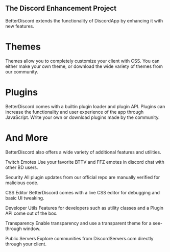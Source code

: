 ## The Discord Enhancement Project

BetterDiscord extends the functionality of DiscordApp by enhancing it with new features.

# Themes

Themes allow you to completely customize your client with CSS. You can either make your own theme, or download the wide variety of themes from our community.

# Plugins

BetterDiscord comes with a builtin plugin loader and plugin API. Plugins can increase the functionality and user experience of the app through JavaScript. Write your own or download plugins made by the community.

# And More

BetterDiscord also offers a wide variety of additional features and utilities.

Twitch Emotes
Use your favorite BTTV and FFZ emotes in discord chat with other BD users.

Security
All plugin updates from our official repo are manually verified for malicious code.

CSS Editor
BetterDiscord comes with a live CSS editor for debugging and basic UI tweaking.

Developer Utils
Features for developers such as utility classes and a Plugin API come out of the box.

Transparency
Enable transparency and use a transparent theme for a see-through window.

Public Servers
Explore communities from DiscordServers.com directly through your client.